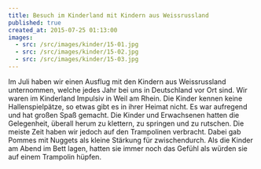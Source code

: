 ```yaml
---
title: Besuch im Kinderland mit Kindern aus Weissrussland
published: true
created_at: 2015-07-25 01:13:00
images:
  - src: /src/images/kinder/15-01.jpg
  - src: /src/images/kinder/15-02.jpg
  - src: /src/images/kinder/15-03.jpg
---
```


Im Juli haben wir einen Ausflug mit den Kindern aus Weissrussland unternommen, welche jedes Jahr bei uns in Deutschland vor Ort sind. Wir waren im Kinderland Impulsiv in Weil am Rhein. Die Kinder kennen keine Hallenspielpätze, so etwas gibt es in ihrer Heimat nicht. Es war aufregend und hat großen Spaß gemacht. Die Kinder und Erwachsenen hatten die Gelegenheit, überall herum zu klettern, zu springen und zu rutschen. Die meiste Zeit haben wir jedoch auf den Trampolinen verbracht. Dabei gab Pommes mit Nuggets als kleine Stärkung für zwischendurch. Als die Kinder am Abend im Bett lagen, hatten sie immer noch das Gefühl als würden sie auf einem Trampolin hüpfen.
